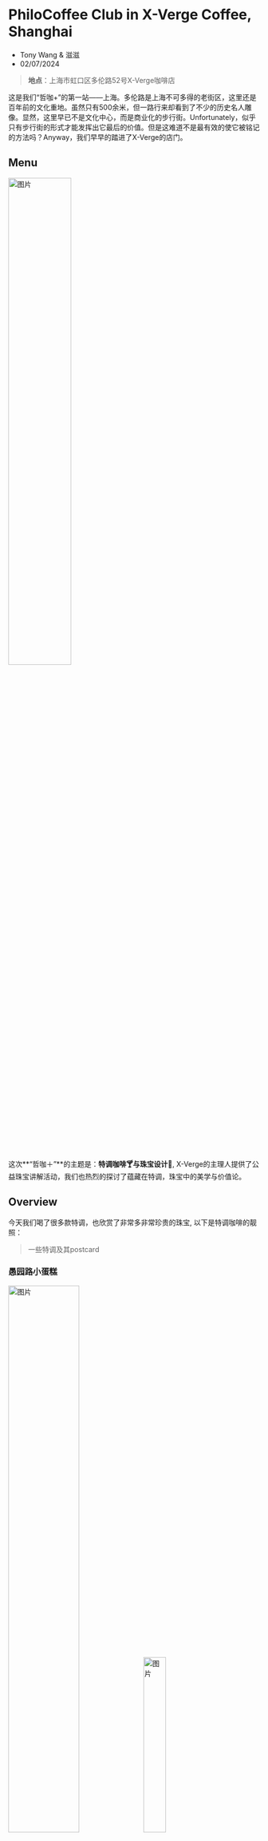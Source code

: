 # PhiloCoffee Club in X-Verge Coffee, Shanghai
- Tony Wang & 滋滋
- 02/07/2024

> **地点**：上海市虹口区多伦路52号X-Verge咖啡店

这是我们“哲咖+”的第一站——上海。多伦路是上海不可多得的老街区，这里还是百年前的文化重地。虽然只有500余米，但一路行来却看到了不少的历史名人雕像。显然，这里早已不是文化中心，而是商业化的步行街。Unfortunately，似乎只有步行街的形式才能发挥出它最后的价值。但是这难道不是最有效的使它被铭记的方法吗？Anyway，我们早早的踏进了X-Verge的店门。

## Menu
<img src="./0202_x_verge.assets/0206add/jmb.jpg" alt="图片" style="width: 50%; height: auto;">

这次**“哲咖＋”**的主题是：**特调咖啡🍸与珠宝设计💎**, X-Verge的主理人提供了公益珠宝讲解活动，我们也热烈的探讨了蕴藏在特调，珠宝中的美学与价值论。
## Overview
今天我们喝了很多款特调，也欣赏了非常多非常珍贵的珠宝, 以下是特调咖啡的靓照：

>一些特调及其postcard
### 愚园路小蛋糕
<img src="./0202_x_verge.assets/0206add/xdgcard.jpg" alt="图片" style="width: 53%; height: auto;"> <img src="./0202_x_verge.assets/0206add/xdg.jpg" alt="图片" style="width: 30%; height: auto;">

### 十六铺码头
<img src="./0202_x_verge.assets/0206add/slpmt.jpg" alt="图片" style="width: 40%; height: auto;">

### 滨江绿地
<img src="./0202_x_verge.assets/0206add/bjldcard.jpg" alt="图片" style="width: 50%; height: auto;"><img src="./0202_x_verge.assets/cake.jpg" alt="图片" style="width: 28%; height: auto;">

>BTW,这些明信片的背面的上海街区画都是主理人请美术学院的学生画的
>
<img src="./0202_x_verge.assets/0206add/微信图片_202402061232361.jpg" alt="图片" style="width: 50%; height: auto;"> <img src="./0202_x_verge.assets/0206add/微信图片_20240206150636.jpg" alt="图片" style="width: 50%; height: auto;">

>这个杯子是川美的学生手作，而且是用柴窑烧制的，特别有原始之美 (滋滋：我看看我能不能为社团做一个再烧一个出来^_^)
>
<img src="./0202_x_verge.assets/cup1.jpg" alt="图片" style="width: 40%; height: auto;">

>认真烧肉桂的主理人
>
<img src="./0202_x_verge.assets/微信图片_202402042305581.jpg" alt="图片" style="width: 50%; height: auto;">
---
## Feedback
以下是同学记录的一些细节与想法：

 1. 今天喝到最喜欢的咖啡，一句话概括口感和风味（鼓励比喻引用手法）
 2. 今天参观珠宝的感受，比较喜欢哪个
 3. 今天印象最深刻的瞬间
 4. 自己的昵称，还有所属的大学/专业

## ZJUI Senior ECE Holly

灼烧后的肉桂散发出温暖厚重的香料味**（茶色碧玺）**，柚子清酒与冷萃混合出柑橘调的轻盈淡雅**（衡山路之夜）**，抹茶奶盖一如既往的苦香的绿**（滨江绿地）**……因此被安利了甜牙齿的伯爵红茶酱等一系列！等开学后可以试试自制特调。

珠宝课程中，最有趣的莫过于黄金镀色，幻妙的渐变金属色配上精巧的结构设计，视觉上的轮转十分惊艳。镂空戒指的戒面花纹设计也别出一格，独特的上色效果让背景纹理区别于主体花纹，幽静地闪着碎碎的黑光，衬托着图腾般的主体符号。

## ZJUI Freshman EE Nico Marpaung
1.I prefer **Toffee Latte** cause I like something a little sweet.combined with some Chinese herbs makes the aroma very fragrant and added with some crunchy topping.
2. Visiting to museum jewelry, also Improve my general knowledge about what type of gem they used and how they made it. One of those jewelry that I like is The dragonfly they made it very detail and combine with many color(like rainbow colors).
3. The unforgettable memories I got are when I be able  to gather out with new friend, learnt diversity of coffee which something new for me, shared coffee to each other so we can try a lot of flavour.



## ZJUI Sophomore ME Yang:

我在哲咖社的第一次探店活动，来到的是上海多伦路上的X-Verge咖啡店，高雅现代珠宝与上海风特调咖啡的有机结合，是这家店最大的特点。老板对特调咖啡有着独特的理解，独创诸如**十六铺码头，衡山路之夜**这类咖啡酒精的混合饮料（非常的好喝），当然这就不提到**“上海石库门”**这杯特调，以石库门黄酒为基酒，外加盐等调味佐料，复刻《是故意的还是不小心》的表情包。这家店也有自己设计的珠宝首饰，钛金和珍珠的镶嵌体独具风格。

## 车大(SEU) Senior ME moe

### 最喜欢的饮品
<img src="./0202_x_verge.assets/image-20240203233426882.png" alt="图片" style="width: 50%; height: auto;">

### 参观珠宝的感受
<img src="./0202_x_verge.assets/image-20240203233501977.png" alt="图片" style="width: 70%; height: auto;">

### 印象最深刻的瞬间
<img src="./0202_x_verge.assets/image-20240203233526168.png" alt="图片" style="width: 50%; height: auto;">

## 南航 大四 航空航天 半个小时  

今天最喜欢的咖啡是**绿地缤纷**，确实如咖啡师所言，每一口的味道都与众不同，一开始的苦到中期的涩到后面的酸甜，富有层次感层层递进。对于珠宝最喜欢的是那个耳饰，鹦鹉螺的设计，每个角度都是不同的色彩，打在珠宝上更显精致，奇妙的是如此复杂的结构重量确实很轻。印象最深刻的瞬间便是咖啡师做咖啡，那种专注的神情。

## 东华大学 大四 新能源与光电材料  明倚天

2024年2月2日，与诸位朋友一起共聚多伦多路。多伦多路闹中取静，一排海派建筑坐落其中。在朦胧细雨中，海派建筑显得格外迷人，彰显着她的民国风情，又同时蕴藏着新时代的魅力。今天的活动主题地点：X-verge就坐落于此，一个静谧的、优雅的街道。

咖啡店的师傅穿着一身干练的西服，配以黑白两色咖啡罐中，分别储存着浅度烘培和深度烘培的咖啡豆子。咖啡店中的产品各异，最令我印象深刻的是**“徐汇滨江绿地”**，那是由咖啡、酒精、牛奶+柠檬酸，辅以抹茶的调制饮料。入口微酸，随后是来自于酸奶的酸甜滑润的口感盈于嘴唇，最后是抹茶的清香与微甜收尾，整体浑然天成，富有层次，让人不禁赞叹师傅调制手法之高超。

接着是珠宝参观。首先映入眼帘的是黄金制品，其中尤其以黄金戒指令人注目。黄金戒指是私人定制的，在戒指表面可以刻上客户想要的字母、文字或图案。在经过一番精心雕琢之后，再附上一层哑光黑的镀层，使得戒指不仅拥有黄金的金属光泽，同时又拥有了一份黑色的致雅。戒指的指环连接处亦是可以设计的，可以根据客户需要加上合适的条纹或图案。另外一份impressive的作品是该品牌的新品：一种由“钛金”制备的产品，即通过特殊工艺，使得产品具有绚丽的颜色，再加以钻石和珍珠的衬托，使得整个饰品在不同角度看具有不同的光泽和色彩。同时，该产品为了减免同行的盗版抄袭，提升了工艺难度。该钛金饰品的躯干部分呈丝状，工艺上却需要在细如发丝的钛金表面进行抛光。如此卓越的工艺使得我这位材料学生感到不可思议和感慨。

不管是咖啡还是珠宝，现在的问题在于，是否我们会愿意为“设计”，为“卓越”，为她的突出的highlight买单。我相信，随着社会的高质量发展，社会整体的富裕程度和审美水平都会提高，届时，我们的市场上会有更多具有“设计感”，拥有设计师“态度”和“风格”的产品出现，并逐渐成为主流。

## ZJUI Freshman EE 滋滋

多伦路有老上海独特的风味，中西结合的建筑，石块铺就的地面。X-verge不同于普通的咖啡店，这之中有一半的店面有关定制珠宝，而且，和我们的“前菜”台湾咖啡馆木结构带来的偏棕的色调和慵懒的的氛围不同，色调偏灰的店面以及棱角分明的吧台和卡座告诉我这里独具一格的现代感。当然，这样的店内装潢也和其另一半珠宝的部分相得益彰。

这里的特调不会踩雷。当然那款香料味很重还带点辣味的除外。我最喜欢的是**"衡山路之夜"**，淡淡的酒味，果味以及咖啡味调和的恰到好处，所以我决定以后尝试自调。肉桂摩卡着实为摩卡添上了独特的一笔风味。hhh每杯特调上的干花碎对品鉴风味帮助十分大。

在和主理人以及珠宝part的主理人聊天的过程中，我们探讨了国内消费文化以及各个城市居民生活品味的情况。其实在大陆能认真品咖啡，参与咖啡文化建构人比较少，大众对其的认可度是在的，但是认识程度及其浅薄。主理人还和我交流了杭州为什么是”美食荒漠“，在他看来这主要由于消费场所和主城区之间割裂导致的。lol作为一个杭州人，其实我之前对于这些因素都没有考虑过呢。
总之，特调为一绝，主理人有趣又帅气，咖啡和珠宝的结合耳目一新。<!--这是一个和我未来的npy约会的绝佳场所。(^_^)-->

### 最喜欢的一杯：衡山路之夜
层次丰富，恰到好处

<img src="./0202_x_verge.assets/hslzy.jpg" alt="图片" style="width: 50%; height: auto;">
<!-- 这里调整图片大小 -->


## 小记

#### PS1:我们这帮工科生似乎被误会成哲学生了哈哈哈

<img src="./0202_x_verge.assets/image-20240204121535443.png" alt="图片" style="width: 50%; height: auto;">


#### PS2:今天产出了很多表情包啊啊啊

这里就不展示太多了(被石库门重击味蕾的众人）

<img src="./0202_x_verge.assets/meme.jpg" alt="图片" style="width: 50%; height: auto;">

## Enjoy coffee together!
哲咖+上海站圆满结束，欢迎下次一起饮咖，探索跨界的魅力！
<img src="./0202_x_verge.assets/group_photo.jpg" alt="图片" style="width: 70%; height: auto;">
